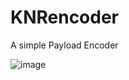 # KNRencoder
A simple Payload Encoder

![image](https://user-images.githubusercontent.com/80456435/112117502-71517b80-8be1-11eb-9d8e-94727f9eefe6.png)
